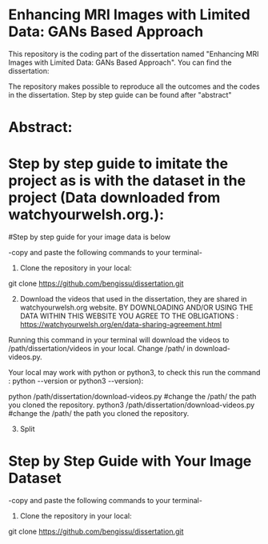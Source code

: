 # Enhancing MRI Images with Limited Data: GANs Based Approach

This repository is the coding part of the dissertation named "Enhancing MRI Images with Limited Data: GANs Based Approach". You can find the dissertation: 


The repository makes possible to reproduce all the outcomes and the codes in the dissertation. Step by step guide can be found after "abstract"

# Abstract:



# Step by step guide to imitate the project as is with the dataset in the project (Data downloaded from watchyourwelsh.org.): 
#Step by step guide for your image data is below

-copy and paste the following commands to your terminal-

1. Clone the repository in your local:

git clone https://github.com/bengissu/dissertation.git

2. Download the videos that used in the dissertation, they are shared in watchyourwelsh.org website. BY DOWNLOADING AND/OR USING THE DATA WITHIN THIS WEBSITE YOU AGREE TO THE OBLIGATIONS : https://watchyourwelsh.org/en/data-sharing-agreement.html

Running this command in your terminal will download the videos to /path/dissertation/videos in your local. Change /path/ in download-videos.py.

Your local may work with python or python3, to check this run the command : python --version or python3 --version):

python /path/dissertation/download-videos.py   #change the /path/ the path you cloned the repository.
python3 /path/dissertation/download-videos.py   #change the /path/ the path you cloned the repository.

3. Split

# Step by Step Guide with Your Image Dataset

-copy and paste the following commands to your terminal-

1. Clone the repository in your local:

git clone https://github.com/bengissu/dissertation.git
